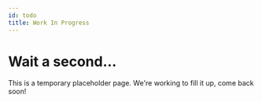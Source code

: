 ```yaml
---
id: todo
title: Work In Progress
---
```


# Wait a second...

This is a temporary placeholder page. We're working to fill it up, come back soon!
